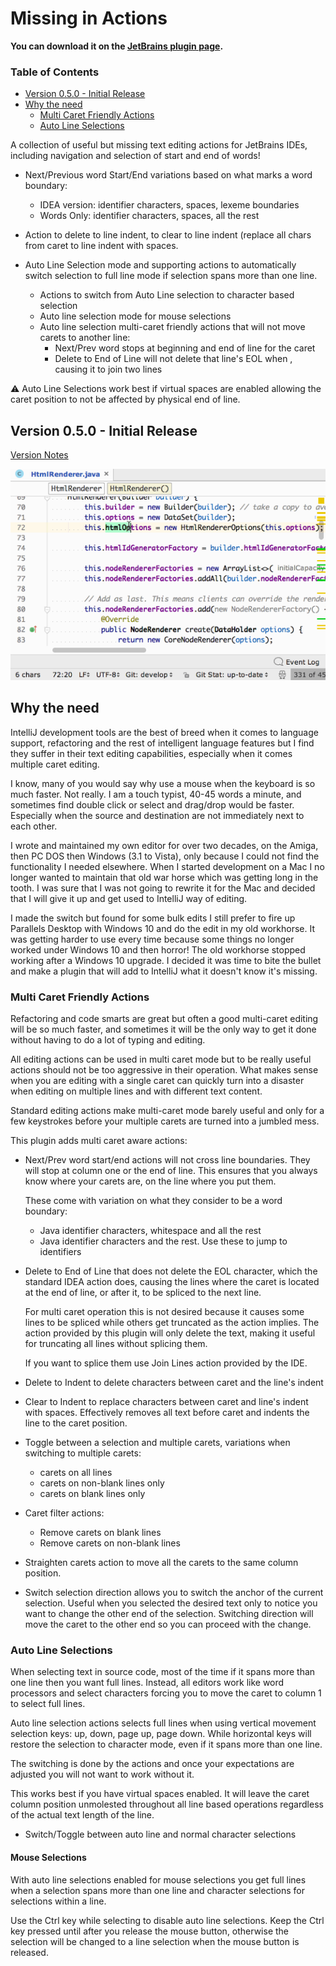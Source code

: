 # Missing in Actions

**You can download it on the [JetBrains plugin page].**

[TOC]: #

### Table of Contents
- [Version 0.5.0 - Initial Release](#version-050---initial-release)
- [Why the need](#why-the-need)
    - [Multi Caret Friendly Actions](#multi-caret-friendly-actions)
    - [Auto Line Selections](#auto-line-selections)

A collection of useful but missing text editing actions for JetBrains IDEs, including navigation
and selection of start and end of words!

* Next/Previous word Start/End variations based on what marks a word boundary:
    * IDEA version: identifier characters, spaces, lexeme boundaries
    * Words Only: identifier characters, spaces, all the rest

* Action to delete to line indent, to clear to line indent (replace all chars from caret to line
  indent with spaces.

* Auto Line Selection mode and supporting actions to automatically switch selection to full line
  mode if selection spans more than one line.
    * Actions to switch from Auto Line selection to character based selection
    * Auto line selection mode for mouse selections
    * Auto line selection multi-caret friendly actions that will not move carets to another line:
        * Next/Prev word stops at beginning and end of line for the caret
        * Delete to End of Line will not delete that line's EOL when , causing it to join two lines

:warning: Auto Line Selections work best if virtual spaces are enabled allowing the caret
position to not be affected by physical end of line.

## Version 0.5.0 - Initial Release

[Version Notes]

![Screen Shot sequence](assets/images/noload/MissingInActions.gif)

## Why the need

IntelliJ development tools are the best of breed when it comes to language support, refactoring
and the rest of intelligent language features but I find they suffer in their text editing
capabilities, especially when it comes multiple caret editing.

I know, many of you would say why use a mouse when the keyboard is so much faster. Not really. I
am a touch typist, 40-45 words a minute, and sometimes find double click or select and drag/drop
would be faster. Especially when the source and destination are not immediately next to each
other.

I wrote and maintained my own editor for over two decades, on the Amiga, then PC DOS then
Windows (3.1 to Vista), only because I could not find the functionality I needed elsewhere. When
I started development on a Mac I no longer wanted to maintain that old war horse which was
getting long in the tooth. I was sure that I was not going to rewrite it for the Mac and decided
that I will give it up and get used to IntelliJ way of editing.

I made the switch but found for some bulk edits I still prefer to fire up Parallels Desktop with
Windows 10 and do the edit in my old workhorse. It was getting harder to use every time because
some things no longer worked under Windows 10 and then horror! The old workhorse stopped working
after a Windows 10 upgrade. I decided it was time to bite the bullet and make a plugin that will
add to IntelliJ what it doesn't know it's missing.

### Multi Caret Friendly Actions

Refactoring and code smarts are great but often a good multi-caret editing will be so much faster,
and sometimes it will be the only way to get it done without having to do a lot of typing and
editing.

All editing actions can be used in multi caret mode but to be really useful actions should not
be too aggressive in their operation. What makes sense when you are editing with a single caret
can quickly turn into a disaster when editing on multiple lines and with different text content.

Standard editing actions make multi-caret mode barely useful and only for a few keystrokes
before your multiple carets are turned into a jumbled mess.

This plugin adds multi caret aware actions:

* Next/Prev word start/end actions will not cross line boundaries. They will stop at column one
  or the end of line. This ensures that you always know where your carets are, on the line where
  you put them.

    These come with variation on what they consider to be a word boundary:

    * Java identifier characters, whitespace and all the rest
    * Java identifier characters and the rest. Use these to jump to identifiers

* Delete to End of Line that does not delete the EOL character, which the standard IDEA action
  does, causing the lines where the caret is located at the end of line, or after it, to be
  spliced to the next line.

    For multi caret operation this is not desired because it causes some lines to be spliced
    while others get truncated as the action implies. The action provided by this plugin will
    only delete the text, making it useful for truncating all lines without splicing them.

    If you want to splice them use Join Lines action provided by the IDE.

* Delete to Indent to delete characters between caret and the line's indent

* Clear to Indent to replace characters between caret and line's indent with spaces. Effectively
  removes all text before caret and indents the line to the caret position.

* Toggle between a selection and multiple carets, variations when switching to multiple carets:
    * carets on all lines
    * carets on non-blank lines only
    * carets on blank lines only

* Caret filter actions:
    * Remove carets on blank lines
    * Remove carets on non-blank lines

* Straighten carets action to move all the carets to the same column position.

* Switch selection direction allows you to switch the anchor of the current selection. Useful
  when you selected the desired text only to notice you want to change the other end of the
  selection. Switching direction will move the caret to the other end so you can proceed with
  the change.


### Auto Line Selections

When selecting text in source code, most of the time if it spans more than one line then you
want full lines. Instead, all editors work like word processors and select characters forcing
you to move the caret to column 1 to select full lines.

Auto line selection actions selects full lines when using vertical movement selection keys:
up, down, page up, page down. While horizontal keys will restore the selection to character
mode, even if it spans more than one line.

The switching is done by the actions and once your expectations are adjusted you will not want
to work without it.

This works best if you have virtual spaces enabled. It will leave the caret column position
unmolested throughout all line based operations regardless of the actual text length of the line.

* Switch/Toggle between auto line and normal character selections

#### Mouse Selections

With auto line selections enabled for mouse selections you get full lines when a selection spans
more than one line and character selections for selections within a line.

Use the Ctrl key while selecting to disable auto line selections. Keep the Ctrl key pressed until
after you release the mouse button, otherwise the selection will be changed to a line selection
when the mouse button is released.

[Version Notes]: /resources/META-INF/VERSION.md

[JetBrains plugin page]: https://plugins.jetbrains.com/plugin?pr=&pluginId=9257
